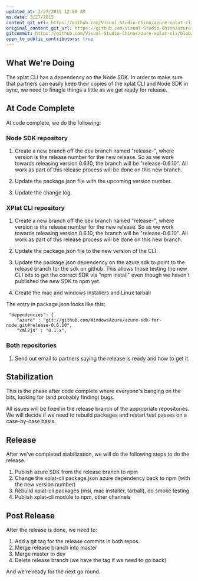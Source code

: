 ```yaml
---
updated_at: 3/27/2015 12:50 AM
ms.date: 3/27/2015
content_git_url: https://github.com/Visual-Studio-China/azure-xplat-cli/blob/dev/Documentation/ReleaseProcess.md
original_content_git_url: https://github.com/Visual-Studio-China/azure-xplat-cli/blob/dev/Documentation/ReleaseProcess.md
gitcommit: https://github.com/Visual-Studio-China/azure-xplat-cli/blob/15b99c7c2282c3ede1774e349faf2ac338b2d3d1/Documentation/ReleaseProcess.md
open_to_public_contributors: true
---
```

## What We're Doing
The xplat CLI has a dependency on the Node SDK. In order to make sure that partners can easily keep their copies of the xplat CLI and Node SDK in sync, we need to finagle things a little as we get ready for release.

## At Code Complete

At code complete, we do the following:

### Node SDK repository
1. Create a new branch off the dev branch named "release-<version>", where version is the release number for the new release. So as we work towards releasing version 0.6.10, the branch will be "release-0.6.10". All work as part of this release process will be done on this new branch.

2. Update the package.json file with the upcoming version number.

3. Update the change log.

### XPlat CLI repository

1. Create a new branch off the dev branch named "release-<version>", where version is the release number for the new release. So as we work towards releasing version 0.6.10, the branch will be "release-0.6.10". All work as part of this release process will be done on this new branch.

2. Update the package.json file to the new version of the CLI.

3. Update the package.json dependency on the azure sdk to point to the release branch for the sdk on github. This allows those testing the new CLI bits to get the correct SDK via "npm install" even though we haven't published the new SDK to npm yet.

4. Create the mac and windows installers and Linux tarball

The entry in package.json looks like this:

```
 "dependencies": {
    "azure" : "git://github.com/WindowsAzure/azure-sdk-for-node.git#release-0.6.10",
    "xml2js" : "0.1.x",
```

### Both repositories

1. Send out email to partners saying the release is ready and how to get it.

## Stabilization

This is the phase after code complete where everyone's banging on the bits, looking for (and probably finding) bugs.

All issues will be fixed in the release branch of the appropriate repositories. We will decide if we need to rebuild packages and restart test passes on a case-by-case basis.

## Release

After we've completed stabilization, we will do the following steps to do the release.

1. Publish azure SDK from the release branch to npm
2. Change the xplat-cli package.json azure dependency back to npm (with the new version number)
3. Rebuild xplat-cli packages (msi, mac installer, tarball), do smoke testing.
4. Publish xplat-cli module to npm, other channels

## Post Release

After the release is done, we need to:

1. Add a git tag for the release commits in both repos.
2. Merge release branch into master
3. Merge master to dev
4. Delete release branch (we have the tag if we need to go back)

And we're ready for the next go round.
